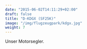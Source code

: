 ```yaml
---
date: "2015-06-02T14:11:29+02:00"
draft: false
title: "D-KDGX (SF25K)"
image: "/img/flugzeugpark/kdgx.jpg"
weight: 7
---
```


Unser Motorsegler.<!--more-->
